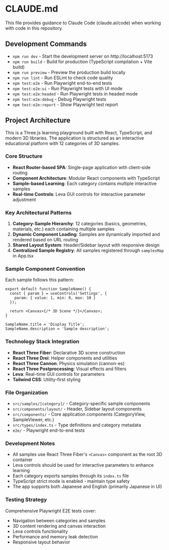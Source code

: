 # CLAUDE.md

This file provides guidance to Claude Code (claude.ai/code) when working with code in this repository.

## Development Commands

- `npm run dev` - Start the development server on http://localhost:5173
- `npm run build` - Build for production (TypeScript compilation + Vite build)
- `npm run preview` - Preview the production build locally
- `npm run lint` - Run ESLint to check code quality
- `npm test:e2e` - Run Playwright end-to-end tests
- `npm test:e2e:ui` - Run Playwright tests with UI mode
- `npm test:e2e:headed` - Run Playwright tests in headed mode
- `npm test:e2e:debug` - Debug Playwright tests
- `npm test:e2e:report` - Show Playwright test report

## Project Architecture

This is a Three.js learning playground built with React, TypeScript, and modern 3D libraries. The application is structured as an interactive educational platform with 12 categories of 3D samples.

### Core Structure

- **React Router-based SPA**: Single-page application with client-side routing
- **Component Architecture**: Modular React components with TypeScript
- **Sample-based Learning**: Each category contains multiple interactive samples
- **Real-time Controls**: Leva GUI controls for interactive parameter adjustment

### Key Architectural Patterns

1. **Category-Sample Hierarchy**: 12 categories (basics, geometries, materials, etc.) each containing multiple samples
2. **Dynamic Component Loading**: Samples are dynamically imported and rendered based on URL routing
3. **Shared Layout System**: Header/Sidebar layout with responsive design
4. **Centralized Sample Registry**: All samples registered through `samplesMap` in App.tsx

### Sample Component Convention

Each sample follows this pattern:
```tsx
export default function SampleName() {
  const { param } = useControls('Settings', {
    param: { value: 1, min: 0, max: 10 }
  });
  
  return <Canvas>{/* 3D Scene */}</Canvas>;
}

SampleName.title = 'Display Title';
SampleName.description = 'Sample description';
```

### Technology Stack Integration

- **React Three Fiber**: Declarative 3D scene construction
- **React Three Drei**: Helper components and utilities
- **React Three Cannon**: Physics simulation (cannon-es)
- **React Three Postprocessing**: Visual effects and filters
- **Leva**: Real-time GUI controls for parameters
- **Tailwind CSS**: Utility-first styling

### File Organization

- `src/samples/[category]/` - Category-specific sample components
- `src/components/layout/` - Header, Sidebar layout components  
- `src/components/` - Core application components (CategoryView, SampleViewer, etc.)
- `src/types/index.ts` - Type definitions and category metadata
- `e2e/` - Playwright end-to-end tests

### Development Notes

- All samples use React Three Fiber's `<Canvas>` component as the root 3D container
- Leva controls should be used for interactive parameters to enhance learning
- Each category exports samples through its `index.ts` file
- TypeScript strict mode is enabled - maintain type safety
- The app supports both Japanese and English (primarily Japanese in UI)

### Testing Strategy

Comprehensive Playwright E2E tests cover:
- Navigation between categories and samples
- 3D content rendering and canvas interaction
- Leva controls functionality
- Performance and memory leak detection
- Responsive layout behavior